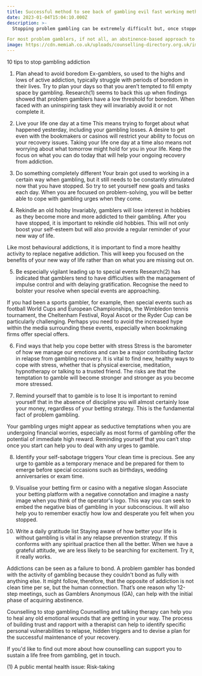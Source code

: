 ```yaml
---
title: Successful method to see back of gambling evil fast working method on xuxee
date: 2023-01-04T15:04:10.000Z
description: >-
  Stopping problem gambling can be extremely difficult but, once stopped, the ongoing task is to stay stopped. Ex-problem gamblers find it extremely difficult to engage in recreational gambling again.

For most problem gamblers, if not all, an abstinence-based approach to recovery is needed in order to enjoy a full and wholesome life. In order to maintain abstinence, it is crucial that an effective programme of recovery is in place to prevent relapse.
image: https://cdn.memiah.co.uk/uploads/counselling-directory.org.uk/image_gallery/gambling-1638969586-hero.jpg
---
```



10 tips to stop gambling addiction
1. Plan ahead to avoid boredom
Ex-gamblers, so used to the highs and lows of active addiction, typically struggle with periods of boredom in their lives. Try to plan your days so that you aren’t tempted to fill empty space by gambling. Research(1) seems to back this up when findings showed that problem gamblers have a low threshold for boredom. When faced with an uninspiring task they will invariably avoid it or not complete it.

2. Live your life one day at a time
This means trying to forget about what happened yesterday, including your gambling losses. A desire to get even with the bookmakers or casinos will restrict your ability to focus on your recovery issues. Taking your life one day at a time also means not worrying about what tomorrow might hold for you in your life. Keep the focus on what you can do today that will help your ongoing recovery from addiction.

3. Do something completely different
Your brain got used to working in a certain way when gambling, but it still needs to be constantly stimulated now that you have stopped. So try to set yourself new goals and tasks each day. When you are focused on problem-solving, you will be better able to cope with gambling urges when they come.

4. Rekindle an old hobby
Invariably, gamblers will lose interest in hobbies as they become more and more addicted to their gambling. After you have stopped, it is important to rekindle old hobbies. This will not only boost your self-esteem but will also provide a regular reminder of your new way of life.

Like most behavioural addictions, it is important to find a more healthy activity to replace negative addiction. This will keep you focused on the benefits of your new way of life rather than on what you are missing out on.

5. Be especially vigilant leading up to special events
Research(2) has indicated that gamblers tend to have difficulties with the management of impulse control and with delaying gratification. Recognise the need to bolster your resolve when special events are approaching.

If you had been a sports gambler, for example, then special events such as football World Cups and European Championships, the Wimbledon tennis tournament, the Cheltenham Festival, Royal Ascot or the Ryder Cup can be particularly challenging. Perhaps you need to avoid the increased hype within the media surrounding these events, especially when bookmaking firms offer special offers.

6. Find ways that help you cope better with stress
Stress is the barometer of how we manage our emotions and can be a major contributing factor in relapse from gambling recovery. It is vital to find new, healthy ways to cope with stress, whether that is physical exercise, meditation, hypnotherapy or talking to a trusted friend. The risks are that the temptation to gamble will become stronger and stronger as you become more stressed.  

7. Remind yourself that to gamble is to lose
It is important to remind yourself that in the absence of discipline you will almost certainly lose your money, regardless of your betting strategy. This is the fundamental fact of problem gambling.

Your gambling urges might appear as seductive temptations when you are undergoing financial worries, especially as most forms of gambling offer the potential of immediate high reward. Reminding yourself that you can’t stop once you start can help you to deal with any urges to gamble.

8. Identify your self-sabotage triggers
Your clean time is precious. See any urge to gamble as a temporary menace and be prepared for them to emerge before special occasions such as birthdays, wedding anniversaries or exam time.

9. Visualise your betting firm or casino with a negative slogan
Associate your betting platform with a negative connotation and imagine a nasty image when you think of the operator's logo. This way you can seek to embed the negative bias of gambling in your subconscious. It will also help you to remember exactly how low and desperate you felt when you stopped.

10. Write a daily gratitude list
Staying aware of how better your life is without gambling is vital in any relapse prevention strategy. If this conforms with any spiritual practice then all the better. When we have a grateful attitude, we are less likely to be searching for excitement. Try it, it really works.

Addictions can be seen as a failure to bond. A problem gambler has bonded with the activity of gambling because they couldn't bond as fully with anything else. It might follow, therefore, that the opposite of addiction is not clean time per se, but the human connection. That’s one reason why 12-step meetings, such as Gamblers Anonymous (GA), can help with the initial phase of acquiring abstinence.

Counselling to stop gambling
Counselling and talking therapy can help you to heal any old emotional wounds that are getting in your way. The process of building trust and rapport with a therapist can help to identify specific personal vulnerabilities to relapse, hidden triggers and to devise a plan for the successful maintenance of your recovery.

If you'd like to find out more about how counselling can support you to sustain a life free from gambling, get in touch.

(1) A public mental health issue: Risk-taking

